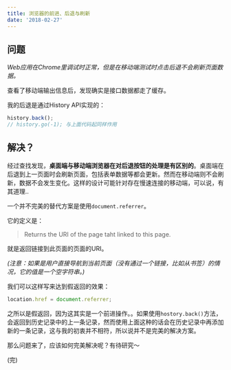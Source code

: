 ```yaml
---
title: 浏览器的前进、后退与刷新
date: '2018-02-27'
---
```


## 问题

_Web应用在Chrome里调试时正常，但是在移动端测试时点击后退不会刷新页面数据。_

查看了移动端输出信息后，发现确实是接口数据都走了缓存。

我的后退是通过History API实现的：

```javascript
history.back();
// history.go(-1); 与上面代码起同样作用
```

## 解决？

经过查找发现，**桌面端与移动端浏览器在对后退按钮的处理是有区别的**。桌面端在后退到上一页面时会刷新页面，包括表单数据等都会更新。然而在移动端则不会刷新，数据不会发生变化。这样的设计可能针对存在慢速连接的移动端，可以说，有其道理.. 

一个并不完美的替代方案是使用`document.referrer`。

它的定义是：

> Returns the URI of the page taht linked to this page.

就是返回链接到此页面的页面的URI。

*(注意：如果是用户直接导航到当前页面（没有通过一个链接，比如从书签）的情况，它的值是一个空字符串。)*

我们可以这样写来达到假返回的效果：

```javascript
location.href = document.referrer;
```

之所以是假返回，因为这其实是一个前进操作。。如果使用`hostory.back()`方法，会返回到历史记录中的上一条记录，然而使用上面这种的话会在历史记录中再添加新的一条记录，这与我的初衷并不相符，所以说并不是完美的解决方案。

那么问题来了，应该如何完美解决呢？有待研究～

(完)